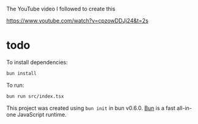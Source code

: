 The YouTube video I followed to create this

https://www.youtube.com/watch?v=cpzowDDJj24&t=2s


# todo

To install dependencies:

```bash
bun install
```

To run:

```bash
bun run src/index.tsx
```

This project was created using `bun init` in bun v0.6.0. [Bun](https://bun.sh) is a fast all-in-one JavaScript runtime.

